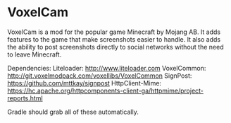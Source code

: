 VoxelCam
========

VoxelCam is a mod for the popular game Minecraft by Mojang AB. It adds features to the game that make screenshots easier to handle. It also adds the ability to post screenshots directly to social networks without the need to leave Minecraft.

Dependencies:
Liteloader: http://www.liteloader.com
VoxelCommon: http://git.voxelmodpack.com/voxellibs/VoxelCommon
SignPost: https://github.com/mttkay/signpost
HttpClient-Mime: https://hc.apache.org/httpcomponents-client-ga/httpmime/project-reports.html

Gradle should grab all of these automatically.
